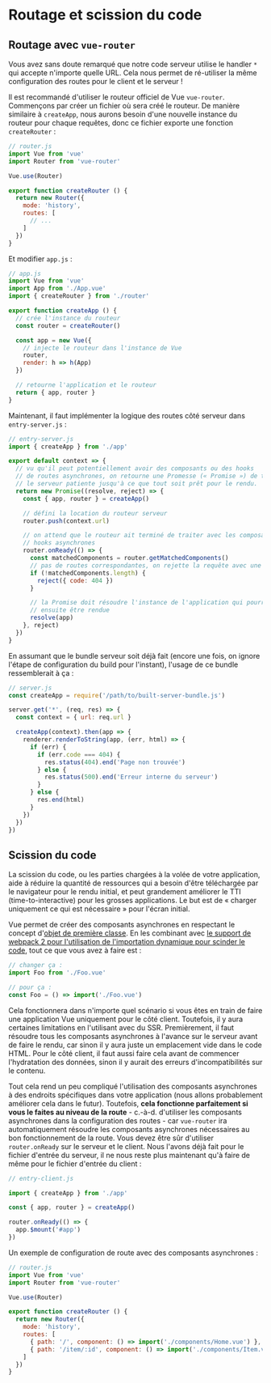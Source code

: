 # Routage et scission du code

## Routage avec `vue-router`

Vous avez sans doute remarqué que notre code serveur utilise le handler `*` qui accepte n'importe quelle URL. Cela nous permet de ré-utiliser la même configuration des routes pour le client et le serveur !

Il est recommandé d'utiliser le routeur officiel de Vue `vue-router`. Commençons par créer un fichier où sera créé le routeur. De manière similaire à `createApp`, nous aurons besoin d'une nouvelle instance du routeur pour chaque requêtes, donc ce fichier exporte une fonction `createRouter` :

``` js
// router.js
import Vue from 'vue'
import Router from 'vue-router'

Vue.use(Router)

export function createRouter () {
  return new Router({
    mode: 'history',
    routes: [
      // ...
    ]
  })
}
```

Et modifier `app.js` :

``` js
// app.js
import Vue from 'vue'
import App from './App.vue'
import { createRouter } from './router'

export function createApp () {
  // crée l'instance du routeur
  const router = createRouter()

  const app = new Vue({
    // injecte le routeur dans l'instance de Vue
    router,
    render: h => h(App)
  })

  // retourne l'application et le routeur
  return { app, router }
}
```

Maintenant, il faut implémenter la logique des routes côté serveur dans `entry-server.js` :

``` js
// entry-server.js
import { createApp } from './app'

export default context => {
  // vu qu'il peut potentiellement avoir des composants ou des hooks
  // de routes asynchrones, on retourne une Promesse (« Promise ») de telle sorte que
  // le serveur patiente jusqu'à ce que tout soit prêt pour le rendu.
  return new Promise((resolve, reject) => {
    const { app, router } = createApp()

    // défini la location du routeur serveur
    router.push(context.url)

    // on attend que le routeur ait terminé de traiter avec les composants et
    // hooks asynchrones
    router.onReady(() => {
      const matchedComponents = router.getMatchedComponents()
      // pas de routes correspondantes, on rejette la requête avec une 404
      if (!matchedComponents.length) {
        reject({ code: 404 })
      }

      // la Promise doit résoudre l'instance de l'application qui pourra
      // ensuite être rendue
      resolve(app)
    }, reject)
  })
}
```

En assumant que le bundle serveur soit déjà fait (encore une fois, on ignore l'étape de configuration du build pour l'instant), l'usage de ce bundle ressemblerait à ça :


``` js
// server.js
const createApp = require('/path/to/built-server-bundle.js')

server.get('*', (req, res) => {
  const context = { url: req.url }

  createApp(context).then(app => {
    renderer.renderToString(app, (err, html) => {
      if (err) {
        if (err.code === 404) {
          res.status(404).end('Page non trouvée')
        } else {
          res.status(500).end('Erreur interne du serveur')
        }
      } else {
        res.end(html)
      }
    })
  })
})
```

## Scission du code

La scission du code, ou les parties chargées à la volée de votre application, aide à réduire la quantité de ressources qui a besoin d'être téléchargée par le navigateur pour le rendu initial, et peut grandement améliorer le TTI (time-to-interactive) pour les grosses applications. Le but est de « charger uniquement ce qui est nécessaire » pour l'écran initial.

Vue permet de créer des composants asynchrones en respectant le concept d'[objet de première classe](https://fr.wikipedia.org/wiki/Objet_de_premi%C3%A8re_classe). En les combinant avec [le support de webpack 2 pour l'utilisation de l'importation dynamique pour scinder le code](https://webpack.js.org/guides/code-splitting-async/), tout ce que vous avez à faire est :

``` js
// changer ça :
import Foo from './Foo.vue'

// pour ça :
const Foo = () => import('./Foo.vue')
```

Cela fonctionnera dans n'importe quel scénario si vous êtes en train de faire une application Vue uniquement pour le côté client. Toutefois, il y aura certaines limitations en l'utilisant avec du SSR. Premièrement, il faut résoudre tous les composants asynchrones à l'avance sur le serveur avant de faire le rendu, car sinon il y aura juste un emplacement vide dans le code HTML. Pour le côté client, il faut aussi faire cela avant de commencer l'hydratation des données, sinon il y aurait des erreurs d'incompatibilités sur le contenu.

Tout cela rend un peu compliqué l'utilisation des composants asynchrones à des endroits spécifiques dans votre application (nous allons probablement améliorer cela dans le futur). Toutefois, **cela fonctionne parfaitement si vous le faites au niveau de la route** - c.-à-d. d'utiliser les composants asynchrones dans la configuration des routes - car `vue-router` ira automatiquement résoudre les composants asynchrones nécessaires au bon fonctionnement de la route. Vous devez être sûr d'utiliser `router.onReady` sur le serveur et le client. Nous l'avons déjà fait pour le fichier d'entrée du serveur, il ne nous reste plus maintenant qu'à faire de même pour le fichier d'entrée du client :

``` js
// entry-client.js

import { createApp } from './app'

const { app, router } = createApp()

router.onReady(() => {
  app.$mount('#app')
})
```

Un exemple de configuration de route avec des composants asynchrones :

``` js
// router.js
import Vue from 'vue'
import Router from 'vue-router'

Vue.use(Router)

export function createRouter () {
  return new Router({
    mode: 'history',
    routes: [
      { path: '/', component: () => import('./components/Home.vue') },
      { path: '/item/:id', component: () => import('./components/Item.vue') }
    ]
  })
}
```

